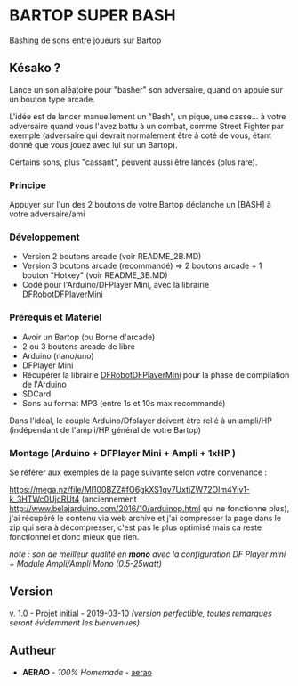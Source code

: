
# BARTOP SUPER BASH
Bashing de sons entre joueurs sur Bartop

## Késako ?
Lance un son aléatoire pour "basher" son adversaire, quand on appuie sur un bouton type arcade.

L'idée est de lancer manuellement un "Bash", un pique, une casse... à votre adversaire quand vous l'avez battu à un combat, comme Street Fighter par exemple (adversaire qui devrait normalement être à coté de vous, étant donné que vous jouez avec lui sur un Bartop).

Certains sons, plus "cassant", peuvent aussi être lancés (plus rare).

### Principe
Appuyer sur l'un des 2 boutons de votre Bartop déclanche un [BASH] à votre adversaire/ami


### Développement
* Version 2 boutons arcade (voir README_2B.MD)
* Version 3 boutons arcade (recommandé) =>  2 boutons arcade + 1 bouton "Hotkey" (voir README_3B.MD)
* Codé pour l'Arduino/DFPlayer Mini, avec la librairie [DFRobotDFPlayerMini](https://github.com/DFRobot/DFRobotDFPlayerMini)

### Prérequis et Matériel
- Avoir un Bartop (ou Borne d'arcade)
- 2 ou 3 boutons arcade de libre
- Arduino (nano/uno)
- DFPlayer Mini
- Récupérer la librairie [DFRobotDFPlayerMini](https://github.com/DFRobot/DFRobotDFPlayerMini) pour la phase de compilation de l'Arduino
- SDCard
- Sons au format MP3 (entre 1s et 10s max recommandé)

Dans l'idéal, le couple Arduino/Dfplayer doivent être relié à un ampli/HP (indépendant de l'ampli/HP général de votre Bartop)

### Montage (Arduino + DFPlayer Mini + Ampli + 1xHP )
Se référer aux exemples de la page suivante selon votre convenance :

https://mega.nz/file/MI100BZZ#fO6gkXS1gv7UxtjZW72Olm4Yiv1-k_3HTWc0UjcRUt4 (anciennement http://www.belajarduino.com/2016/10/arduinop.html qui ne fonctionne plus), j'ai récupéré le contenu via web archive et j'ai compresser la page dans le zip qui sera à décompresser, c'est pas le plus optimisé mais ca reste fonctionnel et donc mieux que rien.

*note : son de meilleur qualité en **mono** avec la configuration DF Player mini + Module Ampli/Ampli Mono (0.5-25watt)*


## Version
v. 1.0 - Projet initial - 2019-03-10 *(version perfectible, toutes remarques seront évidemment les bienvenues)*

## Autheur
* **AERAO** - *100% Homemade* - [aerao](https://github.com/aerao)
